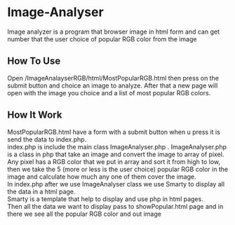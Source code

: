 # Image-Analyser

Image analyzer is a program that browser image in html form and can get number that the user choice of popular RGB color from the image

## How To Use

Open /ImageAnalayserRGB/html/MostPopularRGB.html then press on the submit button and choice an image to analyze. After that a new page will open with the image you choice and a list of most popular RGB colors.

## How It Work

MostPopularRGB.html have a form with a submit button when u press it is send the data to index.php.
<br/>index.php is include the main class ImageAnalyser.php . 
ImageAnalyser.php is a class in php that take an image and convert the image to array of pixel.<br/> 
Any pixel has a RGB color that we put in array and sort it from high to low, then we take the 5 (more or less is the user choice) popular RGB color in the image and calculate how much any one of them cover the image. <br/>
In index.php after we use ImageAnalyser class we use Smarty to display all the data in a html page.<br/> 
Smarty is a template that help to display and use php in html pages.<br/>
 Then all the data we want to display pass to showPopular.html page and in there we see all the popular RGB color and out image

